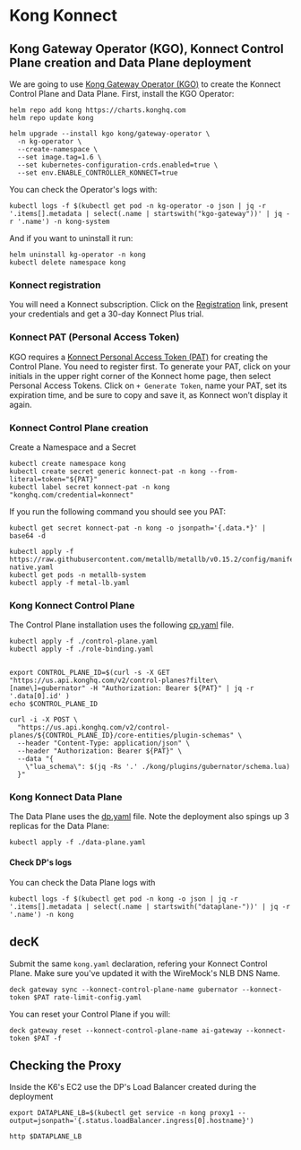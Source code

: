 # Kong Konnect

## Kong Gateway Operator (KGO), Konnect Control Plane creation and Data Plane deployment

We are going to use [Kong Gateway Operator (KGO)](https://docs.konghq.com/gateway-operator) to create the Konnect Control Plane and Data Plane. First, install the KGO Operator:

```
helm repo add kong https://charts.konghq.com
helm repo update kong
```

```
helm upgrade --install kgo kong/gateway-operator \
  -n kg-operator \
  --create-namespace \
  --set image.tag=1.6 \
  --set kubernetes-configuration-crds.enabled=true \
  --set env.ENABLE_CONTROLLER_KONNECT=true
```

You can check the Operator's logs with:

```
kubectl logs -f $(kubectl get pod -n kg-operator -o json | jq -r '.items[].metadata | select(.name | startswith("kgo-gateway"))' | jq -r '.name') -n kong-system
```

And if you want to uninstall it run:
```
helm uninstall kg-operator -n kong
kubectl delete namespace kong
```

### Konnect registration
You will need a Konnect subscription. Click on the [Registration](https://konghq.com/products/kong-konnect/register) link, present your credentials and get a 30-day Konnect Plus trial.


### Konnect PAT (Personal Access Token)
KGO requires a [Konnect Personal Access Token (PAT)](https://docs.konghq.com/konnect/org-management/access-tokens/) for creating the Control Plane. You need to register first. To generate your PAT, click on your initials in the upper right corner of the Konnect home page, then select Personal Access Tokens. Click on ``+ Generate Token``, name your PAT, set its expiration time, and be sure to copy and save it, as Konnect won’t display it again.





### Konnect Control Plane creation

Create a Namespace and a Secret 

```
kubectl create namespace kong
kubectl create secret generic konnect-pat -n kong --from-literal=token="${PAT}"
kubectl label secret konnect-pat -n kong "konghq.com/credential=konnect"
```

If you run the following command you should see you PAT:
```
kubectl get secret konnect-pat -n kong -o jsonpath='{.data.*}' | base64 -d
```


```
kubectl apply -f https://raw.githubusercontent.com/metallb/metallb/v0.15.2/config/manifests/metallb-native.yaml
kubectl get pods -n metallb-system
kubectl apply -f metal-lb.yaml
```

### Kong Konnect Control Plane

The Control Plane installation uses the following [cp.yaml](../kgo/cp.yaml) file.

```
kubectl apply -f ./control-plane.yaml
kubectl apply -f ./role-binding.yaml
```

```

export CONTROL_PLANE_ID=$(curl -s -X GET "https://us.api.konghq.com/v2/control-planes?filter\[name\]=gubernator" -H "Authorization: Bearer ${PAT}" | jq -r '.data[0].id' )
echo $CONTROL_PLANE_ID
```

```
curl -i -X POST \
  "https://us.api.konghq.com/v2/control-planes/${CONTROL_PLANE_ID}/core-entities/plugin-schemas" \
  --header "Content-Type: application/json" \
  --header "Authorization: Bearer ${PAT}" \
  --data "{
    \"lua_schema\": $(jq -Rs '.' ./kong/plugins/gubernator/schema.lua)
  }"
```

### Kong Konnect Data Plane

The Data Plane uses the [dp.yaml](../kgo/dp.yaml) file. Note the deployment also spings up 3 replicas for the Data Plane:

```
kubectl apply -f ./data-plane.yaml
```

#### Check DP's logs

You can check the Data Plane logs with

```
kubectl logs -f $(kubectl get pod -n kong -o json | jq -r '.items[].metadata | select(.name | startswith("dataplane-"))' | jq -r '.name') -n kong
```



## decK

Submit the same ``kong.yaml`` declaration, refering your Konnect Control Plane. Make sure you've updated it with the WireMock's NLB DNS Name.

```
deck gateway sync --konnect-control-plane-name gubernator --konnect-token $PAT rate-limit-config.yaml
```

You can reset your Control Plane if you will:
```
deck gateway reset --konnect-control-plane-name ai-gateway --konnect-token $PAT -f
```


## Checking the Proxy

Inside the K6's EC2 use the DP's Load Balancer created during the deployment

```
export DATAPLANE_LB=$(kubectl get service -n kong proxy1 --output=jsonpath='{.status.loadBalancer.ingress[0].hostname}')
```

```
http $DATAPLANE_LB
```

